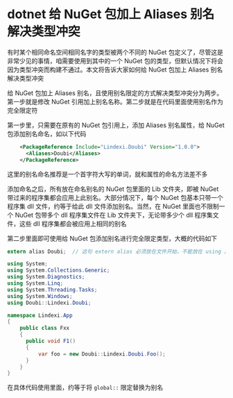 # dotnet 给 NuGet 包加上 Aliases 别名解决类型冲突

有时某个相同命名空间相同名字的类型被两个不同的 NuGet 包定义了，尽管这是非常少见的事情，咱需要使用到其中的一个 NuGet 包的类型，但默认情况下将会因为类型冲突而构建不通过。本文将告诉大家如何给 NuGet 包加上 Aliases 别名解决类型冲突

<!--more-->

<!-- 发布 -->
<!-- 博客 -->

给 NuGet 包加上 Aliases 别名，且使用别名限定的方式解决类型冲突分为两步。第一步就是修改 NuGet 引用加上别名名称。第二步就是在代码里面使用别名作为完全限定符

第一步里，只需要在原有的 NuGet 包引用上，添加 Aliases 别名属性，给 NuGet 包添加别名命名，如以下代码

```xml
    <PackageReference Include="Lindexi.Doubi" Version="1.0.0">
      <Aliases>Doubi</Aliases>
    </PackageReference>
```

这里的别名命名推荐是一个首字符大写的单词，就和属性的命名方法差不多

添加命名之后，所有放在命名别名的 NuGet 包里面的 Lib 文件夹，即被 NuGet 带过来的程序集都会应用上此别名。大部分情况下，每个 NuGet 包基本只带一个程序集 dll 文件，约等于给此 dll 文件添加别名。当然，在 NuGet 里面也不限制一个 NuGet 包带多个 dll 程序集文件在 Lib 文件夹下，无论带多少个 dll 程序集文件，这些 dll 程序集都会被应用上相同的别名

第二步里面即可使用给 NuGet 包添加别名进行完全限定类型，大概的代码如下

```csharp
extern alias Doubi;  // 这句 extern alias 必须放在文件开始，不能放在 using 之后

using System;
using System.Collections.Generic;
using System.Diagnostics;
using System.Linq;
using System.Threading.Tasks;
using System.Windows;
using Doubi::Lindexi.Doubi;

namespace Lindexi.App
{
	public class Fxx
	{
      public void F1()
      {
          var foo = new Doubi::Lindexi.Doubi.Foo();
      }		
	}
}
```

在具体代码使用里面，约等于将 `global::` 限定替换为别名

